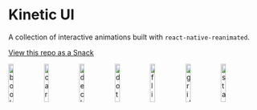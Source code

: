 # Kinetic UI

A collection of interactive animations built with `react-native-reanimated`.

[View this repo as a Snack](https://snack.expo.dev/@computerjazz/kinetic-ui-snack)

<img width="14%" alt="book" src="https://user-images.githubusercontent.com/6730148/148821243-4ba02863-2cac-4932-b187-27820fb8ca70.gif" /><img width="14%" alt="carousel" src="https://user-images.githubusercontent.com/6730148/148821316-f975dd2f-1f66-4a6b-a800-3a8835fc5307.gif" /><img width="14%" alt="deck" src="https://user-images.githubusercontent.com/6730148/148821330-eb1935bf-dd88-448c-bf1d-50f18c814d5f.gif" /><img width="14%" alt="dots" src="https://user-images.githubusercontent.com/6730148/148821335-d64cceda-c219-4b56-8d1c-2207f5b6aa13.gif" /><img width="14%" alt="flip" src="https://user-images.githubusercontent.com/6730148/148821341-91b6f12e-f2ec-4ef1-af58-15d38a3326a5.gif" /><img width="14%" alt="grid" src="https://user-images.githubusercontent.com/6730148/148821343-9ed7b0a6-6328-4dd1-9176-f77829c5089a.gif" /><img width="14%" alt="stack" src="https://user-images.githubusercontent.com/6730148/148821346-9b80e986-6a19-4524-8c65-743e57c5fc11.gif" />
